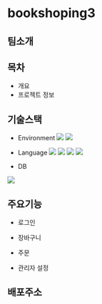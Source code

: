 # bookshoping3

## 팀소개

## 목차
- 개요
- 프로젝트 정보

## 기술스택
- Environment
  <img src="https://img.shields.io/badge/github-181717?style=for-the-badge&logo=github&logoColor=white"> <img src="https://img.shields.io/badge/git-F05032?style=for-the-badge&logo=git&logoColor=white">


- Language
  <img src="https://img.shields.io/badge/java-007396?style=for-the-badge&logo=java&logoColor=white">
  <img src="https://img.shields.io/badge/html5-E34F26?style=for-the-badge&logo=html5&logoColor=white">
  <img src="https://img.shields.io/badge/css-1572B6?style=for-the-badge&logo=css3&logoColor=white">
  <img src="https://img.shields.io/badge/javascript-F7DF1E?style=for-the-badge&logo=javascript&logoColor=black">
  
- DB

<img src="https://img.shields.io/badge/oracle-F80000?style=for-the-badge&logo=oracle&logoColor=white">

## 주요기능

- 로그인

- 장바구니

- 주문

- 관리자 설정


## 배포주소
